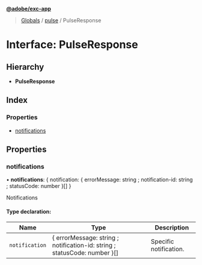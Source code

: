 **[@adobe/exc-app](../README.md)**

> [Globals](../README.md) / [pulse](../modules/pulse.md) / PulseResponse

# Interface: PulseResponse

## Hierarchy

* **PulseResponse**

## Index

### Properties

* [notifications](pulse.pulseresponse.md#notifications)

## Properties

### notifications

•  **notifications**: { notification: { errorMessage: string ; notification-id: string ; statusCode: number  }[]  }

Notifications

#### Type declaration:

Name | Type | Description |
------ | ------ | ------ |
`notification` | { errorMessage: string ; notification-id: string ; statusCode: number  }[] | Specific notification. |
